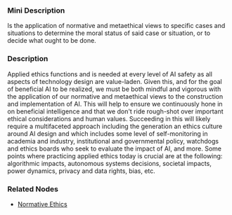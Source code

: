 ### Mini Description

Is the application of normative and metaethical views to specific cases and situations to determine the moral status of said case or situation, or to decide what ought to be done.

### Description

Applied ethics functions and is needed at every level of AI safety as all aspects of technology design are value-laden. Given this, and for the goal of beneficial AI to be realized, we must be both mindful and vigorous with the application of our normative and metaethical views to the construction and implementation of AI. This will help to ensure we continuously hone in on beneficial intelligence and that we don't ride rough-shot over important ethical considerations and human values. Succeeding in this will likely require a multifaceted approach including the generation an ethics culture around AI design and which includes some level of self-monitoring in academia and industry, institutional and governmental policy, watchdogs and ethics boards who seek to evaluate the impact of AI, and more. Some points where practicing applied ethics today is crucial are at the following: algorithmic impacts, autonomous systems decisions, societal impacts, power dynamics, privacy and data rights, bias, etc.

### Related Nodes

- [Normative Ethics](/Value_Alignment/Ethics/Normative_Ethics/Normative_Ethics.md)
